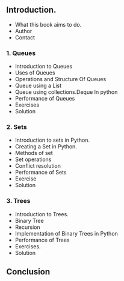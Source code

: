 ## Introduction.
* What this book aims to do.
* Author
* Contact

### 1. Queues
* Introduction to Queues
* Uses of Queues
* Operations and Structure Of Queues
* Queue using a List
* Queue using collections.Deque In python
* Performance of Queues
* Exercises
* Solution

### 2. Sets
* Introduction to sets in Python.
* Creating a Set in Python.
* Methods of set
* Set operations
* Conflict resolution
* Performance of Sets
* Exercise
* Solution

### 3. Trees
* Introduction to Trees.
* Binary Tree
* Recursion
* Implementation of Binary Trees in Python
* Performance of Trees
* Exercises.
* Solution

## Conclusion